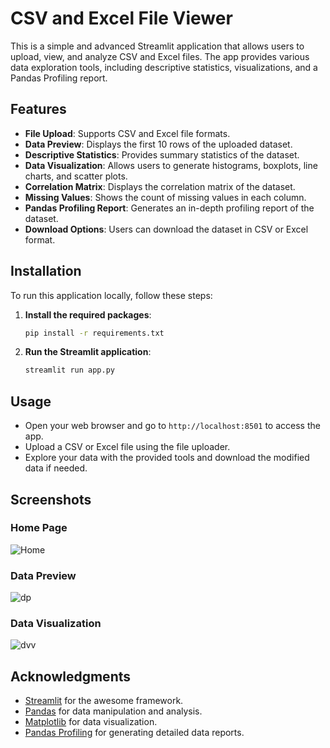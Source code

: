 # CSV and Excel File Viewer

This is a simple and advanced Streamlit application that allows users to upload, view, and analyze CSV and Excel files. The app provides various data exploration tools, including descriptive statistics, visualizations, and a Pandas Profiling report.

## Features

- **File Upload**: Supports CSV and Excel file formats.
- **Data Preview**: Displays the first 10 rows of the uploaded dataset.
- **Descriptive Statistics**: Provides summary statistics of the dataset.
- **Data Visualization**: Allows users to generate histograms, boxplots, line charts, and scatter plots.
- **Correlation Matrix**: Displays the correlation matrix of the dataset.
- **Missing Values**: Shows the count of missing values in each column.
- **Pandas Profiling Report**: Generates an in-depth profiling report of the dataset.
- **Download Options**: Users can download the dataset in CSV or Excel format.

## Installation

To run this application locally, follow these steps:

1. **Install the required packages**:
    ```bash
    pip install -r requirements.txt
    ```

4. **Run the Streamlit application**:
    ```bash
    streamlit run app.py
    ```

## Usage

- Open your web browser and go to `http://localhost:8501` to access the app.
- Upload a CSV or Excel file using the file uploader.
- Explore your data with the provided tools and download the modified data if needed.

## Screenshots

### Home Page
![Home](https://github.com/user-attachments/assets/d90b45d1-9232-4bef-b51b-ef22b28d6eba)

### Data Preview
![dp](https://github.com/user-attachments/assets/ffe94135-9955-40a2-8126-4d11730d5ca1)

### Data Visualization
![dvv](https://github.com/user-attachments/assets/e21ff890-6f45-472a-a9ff-95b582b38109)

## Acknowledgments

- [Streamlit](https://www.streamlit.io/) for the awesome framework.
- [Pandas](https://pandas.pydata.org/) for data manipulation and analysis.
- [Matplotlib](https://matplotlib.org/) for data visualization.
- [Pandas Profiling](https://pandas-profiling.github.io/pandas-profiling/docs/master/index.html) for generating detailed data reports.
